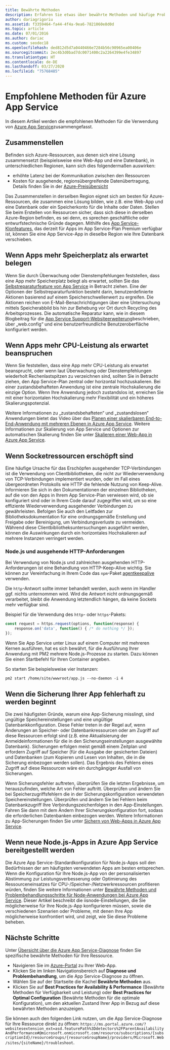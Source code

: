 ```yaml
---
title: Bewährte Methoden
description: Erfahren Sie etwas über bewährte Methoden und häufige Problembehandlungsszenarien für Ihre in Azure App Service ausgeführten Apps.
author: dariagrigoriu
ms.assetid: f3359464-fa44-4f4a-9ea6-7821060e8d0d
ms.topic: article
ms.date: 07/01/2016
ms.author: dariac
ms.custom: seodec18
ms.openlocfilehash: ded812d5d7a0440466e7284b56c90965ea00406e
ms.sourcegitcommit: 2ec4b3d0bad7dc0071400c2a2264399e4fe34897
ms.translationtype: HT
ms.contentlocale: de-DE
ms.lasthandoff: 03/27/2020
ms.locfileid: "75768485"
---
```

# <a name="best-practices-for-azure-app-service"></a>Empfohlene Methoden für Azure App Service
In diesem Artikel werden die empfohlenen Methoden für die Verwendung von [Azure App Service](https://go.microsoft.com/fwlink/?LinkId=529714)zusammengefasst. 

## <a name="colocation"></a><a name="colocation"></a>Zusammenstellen
Befinden sich Azure-Ressourcen, aus denen sich eine Lösung zusammensetzt (beispielsweise eine Web-App und eine Datenbank), in unterschiedlichen Regionen, kann sich dies folgendermaßen auswirken:

* erhöhte Latenz bei der Kommunikation zwischen den Ressourcen
* Kosten für ausgehende, regionsübergreifende Datenübertragung, Details finden Sie in der [Azure-Preisübersicht](https://azure.microsoft.com/pricing/details/data-transfers)

Das Zusammenstellen in derselben Region eignet sich am besten für Azure-Ressourcen, die zusammen eine Lösung bilden, wie z.B. eine Web-App und eine Datenbank oder ein Speicherkonto für die Inhalte oder Daten. Stellen Sie beim Erstellen von Ressourcen sicher, dass sich diese in derselben Azure-Region befinden, es sei denn, es sprechen geschäftliche oder entwurfstechnische Gründe dagegen. Mithilfe des [App Service-Klonfeatures](app-service-web-app-cloning.md), das derzeit für Apps im App Service-Plan Premium verfügbar ist, können Sie eine App Service-App in dieselbe Region wie Ihre Datenbank verschieben.   

## <a name="when-apps-consume-more-memory-than-expected"></a><a name="memoryresources"></a>Wenn Apps mehr Speicherplatz als erwartet belegen
Wenn Sie durch Überwachung oder Dienstempfehlungen feststellen, dass eine App mehr Speicherplatz belegt als erwartet, sollten Sie das [Selbstreparaturfeature von App Service](https://azure.microsoft.com/blog/auto-healing-windows-azure-web-sites) in Betracht ziehen. Eine der Optionen der Selbstreparaturfunktion besteht darin, benutzerdefinierte Aktionen basierend auf einem Speicherschwellenwert zu ergreifen. Die Aktionen reichen von E-Mail-Benachrichtigungen über eine Untersuchung mittels Speicherabbild bis hin zur Behebung vor Ort durch Recycling des Arbeitsprozesses. Die automatische Reparatur kann, wie in diesem Blogbeitrag für die [App Service Support-Websiteerweiterung](https://azure.microsoft.com/blog/additional-updates-to-support-site-extension-for-azure-app-service-web-apps)beschrieben, über „web.config“ und eine benutzerfreundliche Benutzeroberfläche konfiguriert werden.   

## <a name="when-apps-consume-more-cpu-than-expected"></a><a name="CPUresources"></a>Wenn Apps mehr CPU-Leistung als erwartet beanspruchen
Wenn Sie feststellen, dass eine App mehr CPU-Leistung als erwartet beansprucht, oder wenn laut Überwachung oder Dienstempfehlungen wiederholt Rechenlastspitzen zu verzeichnen sind, sollten Sie in Betracht ziehen, den App Service-Plan zentral oder horizontal hochzuskalieren. Bei einer zustandsbehafteten Anwendung ist eine zentrale Hochskalierung die einzige Option. Wenn Ihre Anwendung jedoch zustandslos ist, erreichen Sie mit einer horizontalen Hochskalierung mehr Flexibilität und ein höheres Skalierungspotenzial. 

Weitere Informationen zu „zustandsbehafteten“ und „zustandslosen“ Anwendungen bietet das Video über das [Planen einer skalierbaren End-to-End-Anwendung mit mehreren Ebenen in Azure App Service](https://channel9.msdn.com/Events/TechEd/NorthAmerica/2014/DEV-B414#fbid=?hashlink=fbid). Weitere Informationen zur Skalierung von App Service und Optionen zur automatischen Skalierung finden Sie unter [Skalieren einer Web-App in Azure App Service](manage-scale-up.md).  

## <a name="when-socket-resources-are-exhausted"></a><a name="socketresources"></a>Wenn Socketressourcen erschöpft sind
Eine häufige Ursache für das Erschöpfen ausgehender TCP-Verbindungen ist die Verwendung von Clientbibliotheken, die nicht zur Wiederverwendung von TCP-Verbindungen implementiert wurden, oder im Fall eines übergeordneten Protokolls wie HTTP die fehlende Nutzung von Keep-Alive. Informieren Sie sich in den Dokumentationen der einzelnen Bibliotheken, auf die von den Apps in Ihrem App Service-Plan verwiesen wird, ob sie konfiguriert sind oder in Ihrem Code darauf zugegriffen wird, um so eine effiziente Wiederverwendung ausgehender Verbindungen zu gewährleisten. Befolgen Sie auch den Leitfaden zur Bibliotheksdokumentation für eine ordnungsgemäße Erstellung und Freigabe oder Bereinigung, um Verbindungsverluste zu vermeiden. Während diese Clientbibliotheksuntersuchungen ausgeführt werden, können die Auswirkungen durch ein horizontales Hochskalieren auf mehrere Instanzen verringert werden.

### <a name="nodejs-and-outgoing-http-requests"></a>Node.js und ausgehende HTTP-Anforderungen
Bei Verwendung von Node.js und zahlreichen ausgehenden HTTP-Anforderungen ist eine Behandlung von HTTP-Keep-Alive wichtig. Sie können zur Vereinfachung in Ihrem Code das `npm`-Paket [agentkeepalive](https://www.npmjs.com/package/agentkeepalive) verwenden.

Die `http`-Antwort sollte immer behandelt werden, auch wenn im Handler ggf. nichts unternommen wird. Wird die Antwort nicht ordnungsgemäß verarbeitet, bleibt die Anwendung letztendlich hängen, da keine Sockets mehr verfügbar sind.

Beispiel für die Verwendung des `http`- oder `https`-Pakets:

```javascript
const request = https.request(options, function(response) {
    response.on('data', function() { /* do nothing */ });
});
```

Wenn Sie App Service unter Linux auf einem Computer mit mehreren Kernen ausführen, hat es sich bewährt, für die Ausführung Ihrer Anwendung mit PM2 mehrere Node.js-Prozesse zu starten. Dazu können Sie einen Startbefehl für Ihren Container angeben.

So starten Sie beispielsweise vier Instanzen:

```
pm2 start /home/site/wwwroot/app.js --no-daemon -i 4
```

## <a name="when-your-app-backup-starts-failing"></a><a name="appbackup"></a>Wenn die Sicherung Ihrer App fehlerhaft zu werden beginnt
Die zwei häufigsten Gründe, warum eine App-Sicherung misslingt, sind ungültige Speichereinstellungen und eine ungültige Datenbankkonfiguration. Diese Fehler treten in der Regel auf, wenn Änderungen an Speicher- oder Datenbankressourcen oder am Zugriff auf diese Ressourcen erfolgt sind (z.B. eine Aktualisierung der Anmeldeinformationen für die in den Sicherungseinstellungen ausgewählte Datenbank). Sicherungen erfolgen meist gemäß einem Zeitplan und erfordern Zugriff auf Speicher (für die Ausgabe der gesicherten Dateien) und Datenbanken (zum Kopieren und Lesen von Inhalten, die in die Sicherung einbezogen werden sollen). Das Ergebnis des Fehlens eines Zugriff auf diese Ressourcen wäre ein durchgängiger Ausfall von Sicherungen. 

Wenn Sicherungsfehler auftreten, überprüfen Sie die letzten Ergebnisse, um herauszufinden, welche Art von Fehler auftritt. Überprüfen und ändern Sie bei Speicherzugriffsfehlern die in der Sicherungskonfiguration verwendeten Speichereinstellungen. Überprüfen und ändern Sie bei Fehlern beim Datenbankzugriff Ihre Verbindungszeichenfolgen in den App-Einstellungen. Fahren Sie dann mit dem Ändern Ihrer Sicherungskonfiguration fort, sodass die erforderlichen Datenbanken einbezogen werden. Weitere Informationen zu App-Sicherungen finden Sie unter [Sichern von Web-Apps in Azure App Service](manage-backup.md).

## <a name="when-new-nodejs-apps-are-deployed-to-azure-app-service"></a><a name="nodejs"></a>Wenn neue Node.js-Apps in Azure App Service bereitgestellt werden
Die Azure App Service-Standardkonfiguration für Node.js-Apps soll den Bedürfnissen der am häufigsten verwendeten Apps am besten entsprechen. Wenn die Konfiguration für Ihre Node.js-App von der personalisierten Abstimmung zur Leistungsverbesserung oder Optimierung des Ressourceneinsatzes für CPU-/Speicher-/Netzwerkressourcen profitieren würden, finden Sie weitere Informationen unter [Bewährte Methoden und Problembehandlungsschritte für Node-Anwendungen bei Azure App Service](app-service-web-nodejs-best-practices-and-troubleshoot-guide.md). Dieser Artikel beschreibt die iisnode-Einstellungen, die Sie möglicherweise für Ihre Node.js-App konfigurieren müssen, sowie die verschiedenen Szenarien oder Probleme, mit denen Ihre App möglicherweise konfrontiert wird, und zeigt, wie Sie diese Probleme beheben.


## <a name="next-steps"></a>Nächste Schritte
Unter [Übersicht über die Azure App Service-Diagnose](https://docs.microsoft.com/azure/app-service/overview-diagnostics) finden Sie spezifische bewährte Methoden für Ihre Ressource.

- Navigieren Sie im [Azure-Portal](https://portal.azure.com) zu Ihrer Web-App.
- Klicken Sie im linken Navigationsbereich auf **Diagnose und Problembehandlung**, um die App Service-Diagnose zu öffnen.
- Wählen Sie auf der Startseite die Kachel **Bewährte Methoden** aus.
- Klicken Sie auf **Best Practices for Availability & Performance** (Bewährte Methoden für Verfügbarkeit und Leistung) oder **Best Practices for Optimal Configuration** (Bewährte Methoden für die optimale Konfiguration), um den aktuellen Zustand Ihrer App in Bezug auf diese bewährten Methoden anzuzeigen.

Sie können auch den folgenden Link nutzen, um die App Service-Diagnose für Ihre Ressource direkt zu öffnen: `https://ms.portal.azure.com/?websitesextension_ext=asd.featurePath%3Ddetectors%2FParentAvailabilityAndPerformance#@microsoft.onmicrosoft.com/resource/subscriptions/{subscriptionId}/resourceGroups/{resourceGroupName}/providers/Microsoft.Web/sites/{siteName}/troubleshoot`.